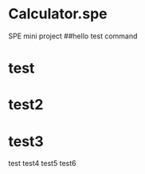 # Calculator.spe
SPE mini project
##hello test command
# test
# test2
# test3
test
test4
test5
test6
